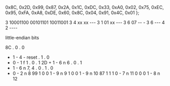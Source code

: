 0x8C, 0x2D, 0x99, 0x87, 0x2A, 0x1C, 0xDC, 0x33, 0xA0, 0x02, 0x75, 0xEC, 0x95, 0xFA, 0xA8, 0xDE, 0x60, 0x8C, 0x04, 0x91, 0x4C, 0x01 };

3           10001100 00101101 10011001
3 4 xx xx        ---
3 1 01 xx     ---
3 6    07   --              -
3 6                ---
4 2            ---- 

little-endian bits

8C . 0
   . 0
   + 1 - 4 - reset
   . 1
   . 0
   + 0 - 1 f 1
   . 0
   . 1 
2D + 1 - 6 n 6
   . 0
   . 1
   + 1 - 6 n 7, 4
   . 0
   . 1
   . 0
   + 0 - 2 n 8
99  1
    0
    0
    1 - 9 n 9
    1
    0
    0
    1 - 9 n 10
87  1
    1
    1
    0 - 7 n 11
    0
    0
    0
    1 - 8 n 12